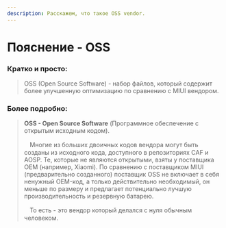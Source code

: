 ```yaml
---
description: Расскажем, что такое OSS vendor.
---
```


# Пояснение - OSS

### Кратко и просто: <a href="#vkratce" id="vkratce"></a>

> OSS (Open Source Software) - набор файлов, который содержит более улучшенную оптимизацию по сравнению с MIUI вендором.

### Более подробно: <a href="#bolee-podrobno" id="bolee-podrobno"></a>

> **OSS - Open Source Software** (Программное обеспечение с открытым исходным кодом).
>
> ᅠМногие из больших двоичных кодов вендора могут быть созданы из исходного кода, доступного в репозиториях CAF и AOSP. Те, которые не являются открытыми, взяты у поставщика OEM (например, Xiaomi). По сравнению с поставщиком MIUI (предварительно созданного) поставщик OSS не включает в себя ненужный OEM-код, а только действительно необходимый, он меньше по размеру и предлагает потенциально лучшую производительность и резервную батарею.
>
> ᅠТо есть - это вендор который делался с нуля обычным человеком.
